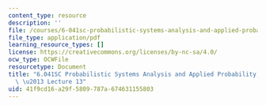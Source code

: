 ```yaml
---
content_type: resource
description: ''
file: /courses/6-041sc-probabilistic-systems-analysis-and-applied-probability-fall-2013/41f9cd16a29f5809787a674631155803_MIT6_041SCF13_lec13_300k.pdf
file_type: application/pdf
learning_resource_types: []
license: https://creativecommons.org/licenses/by-nc-sa/4.0/
ocw_type: OCWFile
resourcetype: Document
title: "6.041SC Probabilistic Systems Analysis and Applied Probability, Fall 2013Transcript\
  \ \u2013 Lecture 13"
uid: 41f9cd16-a29f-5809-787a-674631155803
---
```

